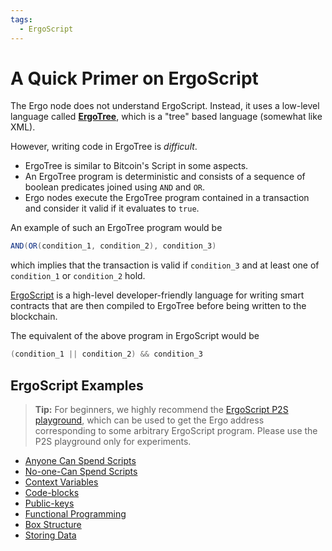 ```yaml
---
tags:
  - ErgoScript
---
```


# A Quick Primer on ErgoScript

The Ergo node does not understand ErgoScript. Instead, it uses a low-level language called [**ErgoTree**](https://ergoplatform.org/docs/ErgoTree.pdf), which is a "tree" based language (somewhat like XML). 

However, writing code in ErgoTree is *difficult*.  

- ErgoTree is similar to Bitcoin's Script in some aspects. 
- An ErgoTree program is deterministic and consists of a sequence of boolean predicates joined using `AND` and `OR`.
- Ergo nodes execute the ErgoTree program contained in a transaction and consider it valid if it evaluates to `true`.

An example of such an ErgoTree program would be 

```scala
AND(OR(condition_1, condition_2), condition_3)
```

which implies that the transaction is valid if `condition_3` and at least one of `condition_1` or `condition_2` hold.    

[ErgoScript](ergoscript.md) is a high-level developer-friendly language for writing smart contracts that are then compiled to ErgoTree before being written to the blockchain.

The equivalent of the above program in ErgoScript would be 

```scala
(condition_1 || condition_2) && condition_3
```



## ErgoScript Examples

> **Tip:** For beginners, we highly recommend the [ErgoScript P2S playground](https://wallet.plutomonkey.com/p2s/), which can be used to get the Ergo address corresponding to some arbitrary ErgoScript program. Please use the P2S playground only for experiments.


- [Anyone Can Spend Scripts](anyone-can-spend.md)
- [No-one-Can Spend Scripts](no-one-can-spend.md)
- [Context Variables](context-variables.md)
- [Code-blocks](code-blocks.md)
- [Public-keys](public-keys.md)
- [Functional Programming](functional-programming.md)
- [Box Structure](box-structure.md)
- [Storing Data](storing-data.md)
